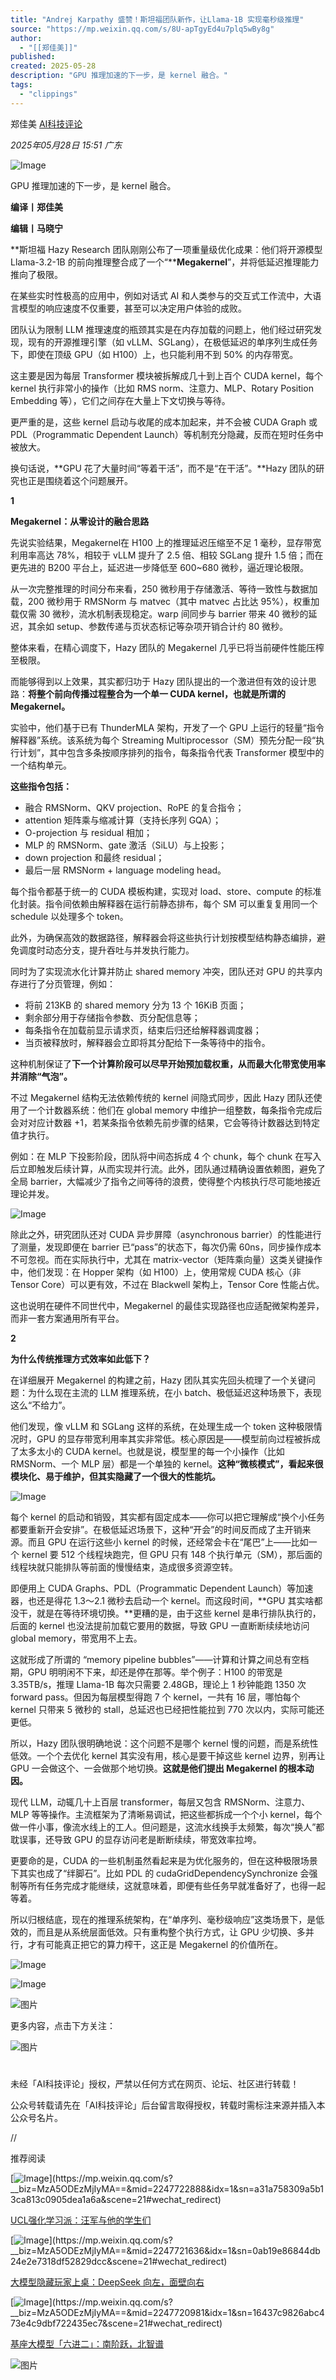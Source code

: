 ```yaml
---
title: "Andrej Karpathy 盛赞！斯坦福团队新作，让Llama-1B 实现毫秒级推理"
source: "https://mp.weixin.qq.com/s/8U-apTgyEd4u7plq5wBy8g"
author:
  - "[[郑佳美]]"
published:
created: 2025-05-28
description: "GPU 推理加速的下一步，是 kernel 融合。"
tags:
  - "clippings"
---
```

郑佳美 [AI科技评论](https://mp.weixin.qq.com/s/)

*2025年05月28日 15:51* *广东*

![Image](https://mmbiz.qpic.cn/sz_mmbiz_png/cNFA8C0uVPuxfEOafKkSUg1NFXpohZpUiaDmHcUMhsu5ulfE7icV5IIErBfXXrQibEazIZQ1ArI0XPq164NWHPDmA/640?wx_fmt=png&from=appmsg&tp=webp&wxfrom=5&wx_lazy=1)

GPU 推理加速的下一步，是 kernel 融合。

**编译丨郑佳美**

****编辑丨马晓宁****

**斯坦福 Hazy Research 团队刚刚公布了一项重量级优化成果：他们将开源模型 Llama-3.2-1B 的前向推理整合成了一个“****Megakernel**”，并将低延迟推理能力推向了极限。

在某些实时性极高的应用中，例如对话式 AI 和人类参与的交互式工作流中，大语言模型的响应速度不仅重要，甚至可以决定用户体验的成败。

团队认为限制 LLM 推理速度的瓶颈其实是在内存加载的问题上，他们经过研究发现，现有的开源推理引擎（如 vLLM、SGLang），在极低延迟的单序列生成任务下，即使在顶级 GPU（如 H100）上，也只能利用不到 50% 的内存带宽。

这主要是因为每层 Transformer 模块被拆解成几十到上百个 CUDA kernel，每个 kernel 执行非常小的操作（比如 RMS norm、注意力、MLP、Rotary Position Embedding 等），它们之间存在大量上下文切换与等待。

更严重的是，这些 kernel 启动与收尾的成本加起来，并不会被 CUDA Graph 或 PDL（Programmatic Dependent Launch）等机制充分隐藏，反而在短时任务中被放大。

换句话说，**GPU 花了大量时间“等着干活”，而不是“在干活”。**Hazy 团队的研究也正是围绕着这个问题展开。

  

**1**

  

**Megakernel：从零设计的融合思路**

先说实验结果，Megakernel在 H100 上的推理延迟压缩至不足 1 毫秒，显存带宽利用率高达 78%，相较于 vLLM 提升了 2.5 倍、相较 SGLang 提升 1.5 倍；而在更先进的 B200 平台上，延迟进一步降低至 600~680 微秒，逼近理论极限。

从一次完整推理的时间分布来看，250 微秒用于存储激活、等待一致性与数据加载，200 微秒用于 RMSNorm 与 matvec（其中 matvec 占比达 95%），权重加载仅需 30 微秒，流水机制表现稳定。warp 间同步与 barrier 带来 40 微秒的延迟，其余如 setup、参数传递与页状态标记等杂项开销合计约 80 微秒。

整体来看，在精心调度下，Hazy 团队的 Megakernel 几乎已将当前硬件性能压榨至极限。

而能够得到以上效果，其实都归功于 Hazy 团队提出的一个激进但有效的设计思路：**将整个前向传播过程整合为一个单一 CUDA kernel，也就是所谓的 Megakernel。**

实验中，他们基于已有 ThunderMLA 架构，开发了一个 GPU 上运行的轻量“指令解释器”系统。该系统为每个 Streaming Multiprocessor（SM）预先分配一段“执行计划”，其中包含多条按顺序排列的指令，每条指令代表 Transformer 模型中的一个结构单元。

**这些指令包括：**

- 融合 RMSNorm、QKV projection、RoPE 的复合指令；
- attention 矩阵乘与缩减计算（支持长序列 GQA）；
- O-projection 与 residual 相加；
- MLP 的 RMSNorm、gate 激活（SiLU）与上投影；
- down projection 和最终 residual；
- 最后一层 RMSNorm + language modeling head。

每个指令都基于统一的 CUDA 模板构建，实现对 load、store、compute 的标准化封装。指令间依赖由解释器在运行前静态排布，每个 SM 可以重复复用同一个 schedule 以处理多个 token。

此外，为确保高效的数据路径，解释器会将这些执行计划按模型结构静态编排，避免调度时动态分支，提升吞吐与并发执行能力。

同时为了实现流水化计算并防止 shared memory 冲突，团队还对 GPU 的共享内存进行了分页管理，例如：

- 将前 213KB 的 shared memory 分为 13 个 16KiB 页面；
- 剩余部分用于存储指令参数、页分配信息等；
- 每条指令在加载前显示请求页，结束后归还给解释器调度器；
- 当页被释放时，解释器会立即将其分配给下一条等待中的指令。

这种机制保证了**下一个计算阶段可以尽早开始预加载权重，从而最大化带宽使用率并消除“气泡”。**

不过 Megakernel 结构无法依赖传统的 kernel 间隐式同步，因此 Hazy 团队还使用了一个计数器系统：他们在 global memory 中维护一组整数，每条指令完成后会对对应计数器 +1，若某条指令依赖先前步骤的结果，它会等待计数器达到特定值才执行。

例如：在 MLP 下投影阶段，团队将中间态拆成 4 个 chunk，每个 chunk 在写入后立即触发后续计算，从而实现并行流。此外，团队通过精确设置依赖图，避免了全局 barrier，大幅减少了指令之间等待的浪费，使得整个内核执行尽可能地接近理论并发。

![Image](https://mp.weixin.qq.com/s/www.w3.org/2000/svg'%20xmlns:xlink='http://www.w3.org/1999/xlink'%3E%3Ctitle%3E%3C/title%3E%3Cg%20stroke='none'%20stroke-width='1'%20fill='none'%20fill-rule='evenodd'%20fill-opacity='0'%3E%3Cg%20transform='translate(-249.000000,%20-126.000000)'%20fill='%23FFFFFF'%3E%3Crect%20x='249'%20y='126'%20width='1'%20height='1'%3E%3C/rect%3E%3C/g%3E%3C/g%3E%3C/svg%3E)

除此之外，研究团队还对 CUDA 异步屏障（asynchronous barrier）的性能进行了测量，发现即便在 barrier 已“pass”的状态下，每次仍需 60ns，同步操作成本不可忽视。而在实际执行中，尤其在 matrix-vector（矩阵乘向量）这类关键操作中，他们发现：在 Hopper 架构（如 H100）上，使用常规 CUDA 核心（非 Tensor Core）可以更有效，不过在 Blackwell 架构上，Tensor Core 性能占优。

这也说明在硬件不同世代中，Megakernel 的最佳实现路径也应适配微架构差异，而非一套方案通用所有平台。

  

**2**

  

**为什么传统推理方式效率如此低下？**

在详细展开 Megakernel 的构建之前，Hazy 团队其实先回头梳理了一个关键问题：为什么现在主流的 LLM 推理系统，在小 batch、极低延迟这种场景下，表现这么“不给力”。

他们发现，像 vLLM 和 SGLang 这样的系统，在处理生成一个 token 这种极限情况时，GPU 的显存带宽利用率其实非常低。核心原因是——模型前向过程被拆成了太多太小的 CUDA kernel。也就是说，模型里的每一个小操作（比如 RMSNorm、一个 MLP 层）都是一个单独的 kernel。**这种“微核模式”，看起来很模块化、易于维护，但其实隐藏了一个很大的性能坑。**

![Image](https://mp.weixin.qq.com/s/www.w3.org/2000/svg'%20xmlns:xlink='http://www.w3.org/1999/xlink'%3E%3Ctitle%3E%3C/title%3E%3Cg%20stroke='none'%20stroke-width='1'%20fill='none'%20fill-rule='evenodd'%20fill-opacity='0'%3E%3Cg%20transform='translate(-249.000000,%20-126.000000)'%20fill='%23FFFFFF'%3E%3Crect%20x='249'%20y='126'%20width='1'%20height='1'%3E%3C/rect%3E%3C/g%3E%3C/g%3E%3C/svg%3E)

每个 kernel 的启动和销毁，其实都有固定成本——你可以把它理解成“换个小任务都要重新开会安排”。在极低延迟场景下，这种“开会”的时间反而成了主开销来源。而且 GPU 在运行这些小 kernel 的时候，还经常会卡在“尾巴”上——比如一个 kernel 要 512 个线程块跑完，但 GPU 只有 148 个执行单元（SM），那后面的线程块就只能排队等前面的慢慢结束，造成很多资源空转。

即便用上 CUDA Graphs、PDL（Programmatic Dependent Launch）等加速器，也还是得花 1.3～2.1 微秒去启动一个 kernel。而这段时间，**GPU 其实啥都没干，就是在等待环境切换。**更糟的是，由于这些 kernel 是串行排队执行的，后面的 kernel 也没法提前加载它要用的数据，导致 GPU 一直断断续续地访问 global memory，带宽用不上去。

这就形成了所谓的 “memory pipeline bubbles”——计算和计算之间总有空档期，GPU 明明闲不下来，却还是停在那等。举个例子：H100 的带宽是 3.35TB/s，推理 Llama-1B 每次只需要 2.48GB，理论上 1 秒钟能跑 1350 次 forward pass。但因为每层模型得跑 7 个 kernel，一共有 16 层，哪怕每个 kernel 只带来 5 微秒的 stall，总延迟也已经把性能拉到 770 次以内，实际可能还更低。

所以，Hazy 团队很明确地说：这个问题不是哪个 kernel 慢的问题，而是系统性低效。一个个去优化 kernel 其实没有用，核心是要干掉这些 kernel 边界，别再让 GPU 一会做这个、一会做那个地切换。**这就是他们提出 Megakernel 的根本动因。**

现代 LLM，动辄几十上百层 transformer，每层又包含 RMSNorm、注意力、MLP 等等操作。主流框架为了清晰易调试，把这些都拆成一个个小 kernel，每个做一件小事，像流水线上的工人。但问题是，这流水线换手太频繁，每次“换人”都耽误事，还导致 GPU 的显存访问老是断断续续，带宽效率拉垮。

更要命的是，CUDA 的一些机制虽然看起来是为优化服务的，但在这种极限场景下其实也成了“绊脚石”。比如 PDL 的 cudaGridDependencySynchronize 会强制等所有任务完成才能继续，这就意味着，即便有些任务早就准备好了，也得一起等着。

所以归根结底，现在的推理系统架构，在“单序列、毫秒级响应”这类场景下，是低效的，而且是从系统层面低效。只有重构整个执行方式，让 GPU 少切换、多并行，才有可能真正把它的算力榨干，这正是 Megakernel 的价值所在。

![Image](https://mp.weixin.qq.com/s/www.w3.org/2000/svg'%20xmlns:xlink='http://www.w3.org/1999/xlink'%3E%3Ctitle%3E%3C/title%3E%3Cg%20stroke='none'%20stroke-width='1'%20fill='none'%20fill-rule='evenodd'%20fill-opacity='0'%3E%3Cg%20transform='translate(-249.000000,%20-126.000000)'%20fill='%23FFFFFF'%3E%3Crect%20x='249'%20y='126'%20width='1'%20height='1'%3E%3C/rect%3E%3C/g%3E%3C/g%3E%3C/svg%3E)

![Image](https://mp.weixin.qq.com/s/www.w3.org/2000/svg'%20xmlns:xlink='http://www.w3.org/1999/xlink'%3E%3Ctitle%3E%3C/title%3E%3Cg%20stroke='none'%20stroke-width='1'%20fill='none'%20fill-rule='evenodd'%20fill-opacity='0'%3E%3Cg%20transform='translate(-249.000000,%20-126.000000)'%20fill='%23FFFFFF'%3E%3Crect%20x='249'%20y='126'%20width='1'%20height='1'%3E%3C/rect%3E%3C/g%3E%3C/g%3E%3C/svg%3E)

![图片](https://mp.weixin.qq.com/s/www.w3.org/2000/svg'%20xmlns:xlink='http://www.w3.org/1999/xlink'%3E%3Ctitle%3E%3C/title%3E%3Cg%20stroke='none'%20stroke-width='1'%20fill='none'%20fill-rule='evenodd'%20fill-opacity='0'%3E%3Cg%20transform='translate(-249.000000,%20-126.000000)'%20fill='%23FFFFFF'%3E%3Crect%20x='249'%20y='126'%20width='1'%20height='1'%3E%3C/rect%3E%3C/g%3E%3C/g%3E%3C/svg%3E)

更多内容，点击下方关注：

![图片](https://mp.weixin.qq.com/s/www.w3.org/2000/svg'%20xmlns:xlink='http://www.w3.org/1999/xlink'%3E%3Ctitle%3E%3C/title%3E%3Cg%20stroke='none'%20stroke-width='1'%20fill='none'%20fill-rule='evenodd'%20fill-opacity='0'%3E%3Cg%20transform='translate(-249.000000,%20-126.000000)'%20fill='%23FFFFFF'%3E%3Crect%20x='249'%20y='126'%20width='1'%20height='1'%3E%3C/rect%3E%3C/g%3E%3C/g%3E%3C/svg%3E)

# 

未经「AI科技评论」授权，严禁以任何方式在网页、论坛、社区进行转载！

  

公众号转载请先在「AI科技评论」后台留言取得授权，转载时需标注来源并插入本公众号名片。

//

  

推荐阅读

  [![Image](https://mp.weixin.qq.com/s/www.w3.org/2000/svg'%20xmlns:xlink='http://www.w3.org/1999/xlink'%3E%3Ctitle%3E%3C/title%3E%3Cg%20stroke='none'%20stroke-width='1'%20fill='none'%20fill-rule='evenodd'%20fill-opacity='0'%3E%3Cg%20transform='translate(-249.000000,%20-126.000000)'%20fill='%23FFFFFF'%3E%3Crect%20x='249'%20y='126'%20width='1'%20height='1'%3E%3C/rect%3E%3C/g%3E%3C/g%3E%3C/svg%3E)](https://mp.weixin.qq.com/s?__biz=MzA5ODEzMjIyMA==&mid=2247722888&idx=1&sn=a31a758309a5b13ca813c0905dea1a6a&scene=21#wechat_redirect)

[UCL强化学习派：汪军与他的学生们](https://mp.weixin.qq.com/s?__biz=MzA5ODEzMjIyMA==&mid=2247722888&idx=1&sn=a31a758309a5b13ca813c0905dea1a6a&scene=21#wechat_redirect)

  [![Image](https://mp.weixin.qq.com/s/www.w3.org/2000/svg'%20xmlns:xlink='http://www.w3.org/1999/xlink'%3E%3Ctitle%3E%3C/title%3E%3Cg%20stroke='none'%20stroke-width='1'%20fill='none'%20fill-rule='evenodd'%20fill-opacity='0'%3E%3Cg%20transform='translate(-249.000000,%20-126.000000)'%20fill='%23FFFFFF'%3E%3Crect%20x='249'%20y='126'%20width='1'%20height='1'%3E%3C/rect%3E%3C/g%3E%3C/g%3E%3C/svg%3E)](https://mp.weixin.qq.com/s?__biz=MzA5ODEzMjIyMA==&mid=2247721636&idx=1&sn=0ab19e86844db24e2e7318df52829dcc&scene=21#wechat_redirect)

[大模型隐藏玩家上桌：DeepSeek 向左，面壁向右](https://mp.weixin.qq.com/s?__biz=MzA5ODEzMjIyMA==&mid=2247721636&idx=1&sn=0ab19e86844db24e2e7318df52829dcc&scene=21#wechat_redirect)

  [![Image](https://mp.weixin.qq.com/s/www.w3.org/2000/svg'%20xmlns:xlink='http://www.w3.org/1999/xlink'%3E%3Ctitle%3E%3C/title%3E%3Cg%20stroke='none'%20stroke-width='1'%20fill='none'%20fill-rule='evenodd'%20fill-opacity='0'%3E%3Cg%20transform='translate(-249.000000,%20-126.000000)'%20fill='%23FFFFFF'%3E%3Crect%20x='249'%20y='126'%20width='1'%20height='1'%3E%3C/rect%3E%3C/g%3E%3C/g%3E%3C/svg%3E)](https://mp.weixin.qq.com/s?__biz=MzA5ODEzMjIyMA==&mid=2247720981&idx=1&sn=16437c9826abc473e4c9dbf722435ec7&scene=21#wechat_redirect)

[基座大模型「六进二」：南阶跃，北智谱](https://mp.weixin.qq.com/s?__biz=MzA5ODEzMjIyMA==&mid=2247720981&idx=1&sn=16437c9826abc473e4c9dbf722435ec7&scene=21#wechat_redirect)

![图片](https://mp.weixin.qq.com/s/www.w3.org/2000/svg'%20xmlns:xlink='http://www.w3.org/1999/xlink'%3E%3Ctitle%3E%3C/title%3E%3Cg%20stroke='none'%20stroke-width='1'%20fill='none'%20fill-rule='evenodd'%20fill-opacity='0'%3E%3Cg%20transform='translate(-249.000000,%20-126.000000)'%20fill='%23FFFFFF'%3E%3Crect%20x='249'%20y='126'%20width='1'%20height='1'%3E%3C/rect%3E%3C/g%3E%3C/g%3E%3C/svg%3E)